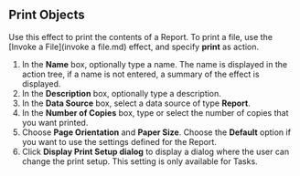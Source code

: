 ## Print Objects

Use this effect to print the contents of a Report. To print a file, use the [Invoke a File](invoke a file.md) effect, and specify **print** as action.

1.  In the **Name** box, optionally type a name. The name is displayed in the action tree, if a name is not entered, a summary of the effect is displayed.
2.  In the **Description** box, optionally type a description.
3.  In the **Data Source** box, select a data source of type **Report**.
4.  In the **Number of Copies** box, type or select the number of copies that you want printed.
5.  Choose **Page Orientation** and **Paper Size**. Choose the **Default** option if you want to use the settings defined for the Report.
6.  Click **Display Print Setup dialog** to display a dialog where the user can change the print setup. This setting is only available for Tasks.